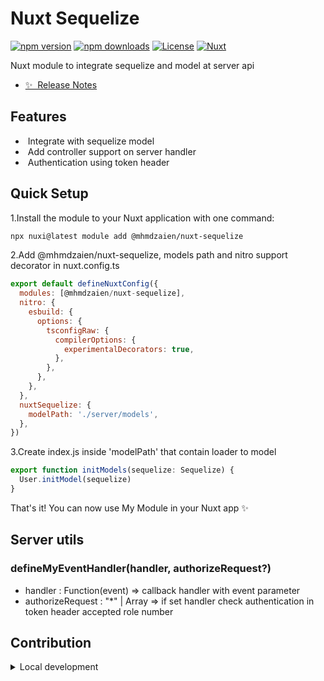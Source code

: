 <!--
Get your module up and running quickly.

Find and replace all on all files (CMD+SHIFT+F):
- Name: Nuxt Sequelize
- Package name: @mhmdzaien/nuxt-sequelize
- Description: Nuxt module to integrate sequelize
-->

# Nuxt Sequelize

[![npm version][npm-version-src]][npm-version-href]
[![npm downloads][npm-downloads-src]][npm-downloads-href]
[![License][license-src]][license-href]
[![Nuxt][nuxt-src]][nuxt-href]

Nuxt module to integrate sequelize and model at server api 

- [✨ &nbsp;Release Notes](/CHANGELOG.md)
<!-- - [🏀 Online playground](https://stackblitz.com/github/your-org/my-module?file=playground%2Fapp.vue) -->
<!-- - [📖 &nbsp;Documentation](https://example.com) -->

## Features

<!-- Highlight some of the features your module provide here -->
- &nbsp;Integrate with sequelize model
- &nbsp;Add controller support on server handler
- &nbsp;Authentication using token header

## Quick Setup

1.Install the module to your Nuxt application with one command:

```bash
npx nuxi@latest module add @mhmdzaien/nuxt-sequelize
```
2.Add @mhmdzaien/nuxt-sequelize, models path and nitro support decorator in nuxt.config.ts

```js
export default defineNuxtConfig({
  modules: [@mhmdzaien/nuxt-sequelize],
  nitro: {
    esbuild: {
      options: {
        tsconfigRaw: {
          compilerOptions: {
            experimentalDecorators: true,
          },
        },
      },
    },
  },
  nuxtSequelize: {
    modelPath: './server/models',
  },
})
```

3.Create index.js inside 'modelPath' that contain loader to model
```js
export function initModels(sequelize: Sequelize) {
  User.initModel(sequelize)
}
```

That's it! You can now use My Module in your Nuxt app ✨

## Server utils

### defineMyEventHandler(handler, authorizeRequest?)
- handler : Function(event) => callback handler with event parameter
- authorizeRequest : "*" | Array<number> => if set handler check authentication in token header accepted role number
## Contribution

<details>
  <summary>Local development</summary>
  
  ```bash
  # Install dependencies
  npm install
  
  # Generate type stubs
  npm run dev:prepare
  
  # Develop with the playground
  npm run dev
  
  # Build the playground
  npm run dev:build
  
  # Run ESLint
  npm run lint
  
  # Run Vitest
  npm run test
  npm run test:watch
  
  # Release new version
  npm run release
  ```

</details>

<!-- Badges -->
[npm-version-src]: https://img.shields.io/npm/v/@mhmdzaien/nuxt-sequelize/latest.svg?style=flat&colorA=020420&colorB=00DC82
[npm-version-href]: https://www.npmjs.com/package/@mhmdzaien/nuxt-sequelize

[npm-downloads-src]: https://img.shields.io/npm/dm/@mhmdzaien/nuxt-sequelize.svg?style=flat&colorA=020420&colorB=00DC82
[npm-downloads-href]: https://npm.chart.dev/@mhmdzaien/nuxt-sequelize

[license-src]: https://img.shields.io/npm/l/@mhmdzaien/nuxt-sequelize.svg?style=flat&colorA=020420&colorB=00DC82
[license-href]: https://npmjs.com/package/@mhmdzaien/nuxt-sequelize

[nuxt-src]: https://img.shields.io/badge/Nuxt-020420?logo=nuxt.js
[nuxt-href]: https://nuxt.com
